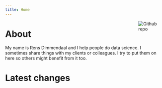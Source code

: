 ```yaml
---
title: Home
---
```


[<img src="https://simpleicons.org/icons/github.svg" style="max-width:15%;min-width:40px;float:right;" alt="Github repo" />](https://github.com/rensdimmendaal/site)

# About

My name is Rens Dimmendaal and I help people do data science. I sometimes share things with my clients or colleagues. I try to put them on here so others might benefit from it too.

# Latest changes


